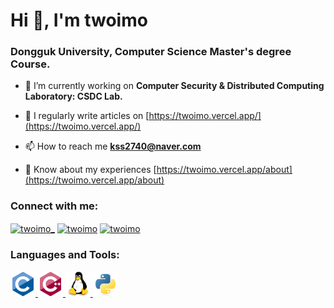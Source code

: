 <h1 align="left">Hi 👋, I'm twoimo</h1>
<h3 align="left">Dongguk University, Computer Science Master's degree Course.</h3>

- 🔭 I’m currently working on **Computer Security & Distributed Computing Laboratory: CSDC Lab.**

- 📝 I regularly write articles on [https://twoimo.vercel.app/](https://twoimo.vercel.app/)

- 📫 How to reach me **kss2740@naver.com**

- 📄 Know about my experiences [https://twoimo.vercel.app/about](https://twoimo.vercel.app/about)

<h3 align="left">Connect with me:</h3>
<p align="left">
<a href="https://twitter.com/twoimo_" target="blank"><img align="center" src="https://raw.githubusercontent.com/rahuldkjain/github-profile-readme-generator/master/src/images/icons/Social/twitter.svg" alt="twoimo_" height="30" width="40" /></a>
<a href="https://fb.com/twoimo" target="blank"><img align="center" src="https://raw.githubusercontent.com/rahuldkjain/github-profile-readme-generator/master/src/images/icons/Social/facebook.svg" alt="twoimo" height="30" width="40" /></a>
<a href="https://instagram.com/twoimo" target="blank"><img align="center" src="https://raw.githubusercontent.com/rahuldkjain/github-profile-readme-generator/master/src/images/icons/Social/instagram.svg" alt="twoimo" height="30" width="40" /></a>
</p>

<h3 align="left">Languages and Tools:</h3>
<p align="left"> <a href="https://www.cprogramming.com/" target="_blank" rel="noreferrer"> <img src="https://raw.githubusercontent.com/devicons/devicon/master/icons/c/c-original.svg" alt="c" width="40" height="40"/> </a> <a href="https://www.w3schools.com/cpp/" target="_blank" rel="noreferrer"> <img src="https://raw.githubusercontent.com/devicons/devicon/master/icons/cplusplus/cplusplus-original.svg" alt="cplusplus" width="40" height="40"/> </a> <a href="https://www.linux.org/" target="_blank" rel="noreferrer"> <img src="https://raw.githubusercontent.com/devicons/devicon/master/icons/linux/linux-original.svg" alt="linux" width="40" height="40"/> </a> <a href="https://www.python.org" target="_blank" rel="noreferrer"> <img src="https://raw.githubusercontent.com/devicons/devicon/master/icons/python/python-original.svg" alt="python" width="40" height="40"/> </a> </p>
